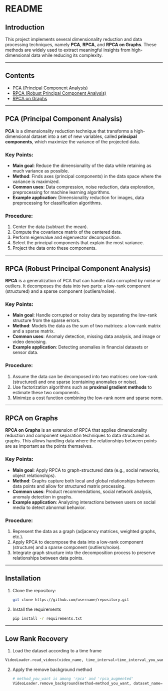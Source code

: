 # README

## Introduction

This project implements several dimensionality reduction and data processing techniques, namely **PCA**, **RPCA**, and **RPCA on Graphs**. These methods are widely used to extract meaningful insights from high-dimensional data while reducing its complexity.

---

## Contents

- [PCA (Principal Component Analysis)](#pca)
- [RPCA (Robust Principal Component Analysis)](#rpca)
- [RPCA on Graphs](#rpca-on-graphs)

---

## PCA (Principal Component Analysis)

**PCA** is a dimensionality reduction technique that transforms a high-dimensional dataset into a set of new variables, called **principal components**, which maximize the variance of the projected data.

### Key Points:
- **Main goal**: Reduce the dimensionality of the data while retaining as much variance as possible.
- **Method**: Finds axes (principal components) in the data space where the variance is maximized.
- **Common uses**: Data compression, noise reduction, data exploration, preprocessing for machine learning algorithms.
- **Example application**: Dimensionality reduction for images, data preprocessing for classification algorithms.

### Procedure:
1. Center the data (subtract the mean).
2. Compute the covariance matrix of the centered data.
3. Perform eigenvalue and eigenvector decomposition.
4. Select the principal components that explain the most variance.
5. Project the data onto these components.

---

## RPCA (Robust Principal Component Analysis)

**RPCA** is a generalization of PCA that can handle data corrupted by noise or outliers. It decomposes the data into two parts: a low-rank component (structured) and a sparse component (outliers/noise).

### Key Points:
- **Main goal**: Handle corrupted or noisy data by separating the low-rank structure from the sparse errors.
- **Method**: Models the data as the sum of two matrices: a low-rank matrix and a sparse matrix.
- **Common uses**: Anomaly detection, missing data analysis, and image or video denoising.
- **Example application**: Detecting anomalies in financial datasets or sensor data.

### Procedure:
1. Assume the data can be decomposed into two matrices: one low-rank (structured) and one sparse (containing anomalies or noise).
2. Use factorization algorithms such as **proximal gradient methods** to estimate these two components.
3. Minimize a cost function combining the low-rank norm and sparse norm.

---

## RPCA on Graphs

**RPCA on Graphs** is an extension of RPCA that applies dimensionality reduction and component separation techniques to data structured as graphs. This allows handling data where the relationships between points are as important as the points themselves.

### Key Points:
- **Main goal**: Apply RPCA to graph-structured data (e.g., social networks, object relationships).
- **Method**: Graphs capture both local and global relationships between data points and allow for structured matrix processing.
- **Common uses**: Product recommendations, social network analysis, anomaly detection in graphs.
- **Example application**: Analyzing interactions between users on social media to detect abnormal behavior.

### Procedure:
1. Represent the data as a graph (adjacency matrices, weighted graphs, etc.).
2. Apply RPCA to decompose the data into a low-rank component (structure) and a sparse component (outliers/noise).
3. Integrate graph structure into the decomposition process to preserve relationships between data points.

---

## Installation

1. Clone the repository:
   ```bash
   git clone https://github.com/username/repository.git
    ```
2. Install the requirements
   ```bash
   pip install -r requirements.txt
   ```
---

## Low Rank Recovery

 1. Load the dataset according to a time frame
   ```python
   VideoLoader.read_videos(video_name, time_interval=time_interval_you_want)
   ```

2. Apply the remove background method
   ```python
   # method_you_want is among 'rpca' and 'rpca_augmented'
   VideoLoader.remove_background(method=method_you_want, dataset_name=video_name, plot=False)
   ```

